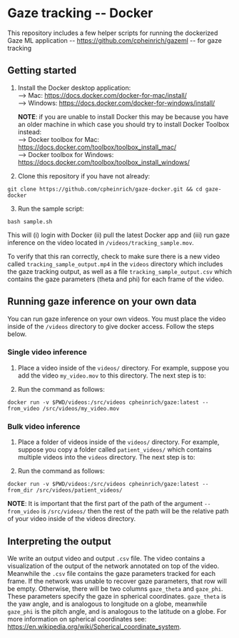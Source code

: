 # Gaze tracking -- Docker

This repository includes a few helper scripts for running the dockerized Gaze ML application -- https://github.com/cpheinrich/gazeml -- for gaze tracking

## Getting started

1) Install the Docker desktop application:   
    --> Mac: https://docs.docker.com/docker-for-mac/install/    
    --> Windows: https://docs.docker.com/docker-for-windows/install/    
   
   **NOTE**: if you are unable to install Docker this may be because you have an older machine in which case you should try to install Docker Toolbox instead:   
    --> Docker toolbox for Mac: https://docs.docker.com/toolbox/toolbox_install_mac/   
    --> Docker toolbox for Windows: https://docs.docker.com/toolbox/toolbox_install_windows/   

2) Clone this repository if you have not already:
```
git clone https://github.com/cpheinrich/gaze-docker.git && cd gaze-docker
```

3) Run the sample script:
```
bash sample.sh
```
This will (i) login with Docker (ii) pull the latest Docker app and (iii) run gaze inference on the video located in `/videos/tracking_sample.mov`.  


To verify that this ran correctly, check to make sure there is a new video called `tracking_sample_output.mp4`
in the `videos` directory which includes the gaze tracking output, as well as a file `tracking_sample_output.csv` which contains the gaze parameters (theta and phi) for each frame of the video.


## Running gaze inference on your own data

You can run gaze inference on your own videos. You must place the video inside of the `/videos` directory to give docker access. Follow the steps below.

### Single video inference

1) Place a video inside of the `videos/` directory. For example, suppose you add the video `my_video.mov` to this directory. The next step is to:

2) Run the command as follows:

```
docker run -v $PWD/videos:/src/videos cpheinrich/gaze:latest --from_video /src/videos/my_video.mov
```

### Bulk video inference

1) Place a folder of videos inside of the `videos/` directory. For example, suppose you copy a folder called `patient_videos/` which contains multiple videos into the `videos` directory. The next step is to:

2) Run the command as follows:

```
docker run -v $PWD/videos:/src/videos cpheinrich/gaze:latest --from_dir /src/videos/patient_videos/
```

**NOTE**: It is important that the first part of the path of the argument `--from_video` is `/src/videos/` then the rest of the path will be the relative path of your video
inside of the videos directory.


## Interpreting the output

We write an output video and output `.csv` file. The video contains a visualization of the output of the network annotated on top of the video. Meanwhile the `.csv` file contains the gaze parameters tracked for each frame. If the network was unable to recover gaze parameters, that row will be empty. Otherwise, there will be two columns `gaze_theta` and `gaze_phi`. These parameters specify the gaze in spherical coordinates. `gaze_theta` is the yaw angle, and is analogous to longitude on a globe, meanwhile `gaze_phi` is the pitch angle, and is analogous to the latitude on a globe. For more information on spherical coordinates see: https://en.wikipedia.org/wiki/Spherical_coordinate_system.










